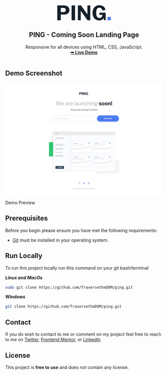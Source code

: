 
<div align="center">
	<img src="./assets/images/logo.svg" />
	<h2 align="center">PING - Coming Soon Landing Page</h2>
	 Responsive for all devices using HTML, CSS, JavaScript. 
	<br/>
	<a href="https://ping-ng.netlify.app"/><strong>➥ Live Demo</strong></a>
</div>

<br>


## Demo Screenshot

![Demo Preview](./assets/design/desktop-design.jpg)

Demo Preview

## Prerequisites

Before you begin please ensure you have met the following requirements: 

- [Git](https://git-scm.com/) must be installed in your operating system.

## Run Locally

To run this project locally run this command on your git bash/terminal

***Linux and MacOs*** 

```bash
sudo git clone https://github.com/TraversetheDOM/ping.git
```

***Windows***

```bash
git clone https://github.com/TraversetheDOM/ping.git 
```

## Contact

If you do wish to contact to me or comment on my project feel free to reach to me on [Twitter](https://twitter.com/_TraverseDOM), [Frontend Mentor](https://www.frontendmentor.io/profile/TraversetheDOM), or [LinkedIn](https://www.linkedin.com/in/ikuomola-stephen/)

## License

This project is **free to use** and does not contain any license.